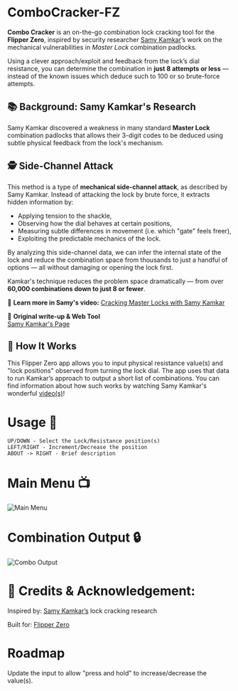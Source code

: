 # ComboCracker-FZ

**Combo Cracker** is an on-the-go combination lock cracking tool for the **Flipper Zero**, inspired by security researcher [Samy Kamkar](https://github.com/samyk)’s work on the mechanical vulnerabilities in *Master Lock* combination padlocks.

Using a clever approach/exploit and feedback from the lock’s dial resistance, you can determine the combination in **just 8 attempts or less** — instead of the known issues which deduce such to 100 or so brute-force attempts.

## 📚 Background: Samy Kamkar's Research
Samy Kamkar discovered a weakness in many standard **Master Lock** combination padlocks that allows their 3-digit codes to be deduced using subtle physical feedback from the lock's mechanism.

## 🕵️ Side-Channel Attack

This method is a type of **mechanical side-channel attack**, as described by Samy Kamkar.
Instead of attacking the lock by brute force, it extracts hidden information by:

- Applying tension to the shackle,
- Observing how the dial behaves at certain positions,
- Measuring subtle differences in movement (i.e. which "gate" feels freer),
- Exploiting the predictable mechanics of the lock.

By analyzing this side-channel data, we can infer the internal state of the lock and reduce the combination space from thousands to just a handful of options — all without damaging or opening the lock first.


Kamkar's technique reduces the problem space dramatically — from over **60,000 combinations down to just 8 or fewer**.

🔗 **Learn more in Samy's video:**
[Cracking Master Locks with Samy Kamkar](https://www.youtube.com/watch?v=qkolWO6pAL8)

🔬 **Original write-up & Web Tool**  
[Samy Kamkar's Page](https://samy.pl/masterlock/)

## 🧠 How It Works
This Flipper Zero app allows you to input physical resistance value(s) and "lock positions" observed from turning the lock dial. The app uses that data to run Kamkar’s approach to output a short list of combinations. You can find information about how such works by watching Samy Kamkar's wonderful [video(s)](https://www.youtube.com/watch?v=qkolWO6pAL8)!

# Usage 🔧 
```
UP/DOWN - Select the Lock/Resistance position(s)
LEFT/RIGHT - Increment/Decrease the position
ABOUT -> RIGHT - Brief description
```


# Main Menu 📺 
![Main Menu](https://github.com/user-attachments/assets/8fcc9a16-8765-425c-a1a9-a3be7ef6c4d8)

# Combination Output 🔒 
![Combo Output](https://github.com/user-attachments/assets/0af467b1-27f7-45b5-971a-efd6bf1d58be)


# 🙏 Credits & Acknowledgement:
Inspired by: [Samy Kamkar’s](https://github.com/samyk) lock cracking research


Built for: [Flipper Zero](https://github.com/flipperdevices/flipperzero-firmware)

# Roadmap
Update the input to allow "press and hold" to increase/decrease the value(s).

